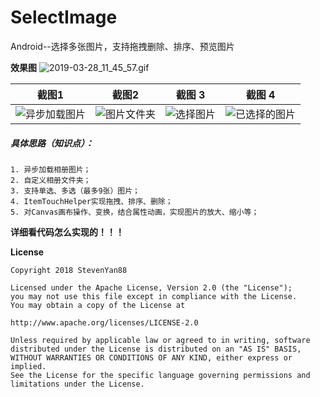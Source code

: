# SelectImage
Android--选择多张图片，支持拖拽删除、排序、预览图片

**效果图**
![2019-03-28_11_45_57.gif](https://upload-images.jianshu.io/upload_images/1472453-e0153839f1a9a8b9.gif?imageMogr2/auto-orient/strip)  

截图1 | 截图2 | 截图 3 | 截图 4 
---|---|---|---
| ![异步加载图片](https://upload-images.jianshu.io/upload_images/1472453-9e417e5f60ebdaa5.jpg?imageMogr2/auto-orient/strip%7CimageView2/2/w/1240)| ![图片文件夹](https://upload-images.jianshu.io/upload_images/1472453-7592bab5f2c2c0a8.jpg?imageMogr2/auto-orient/strip%7CimageView2/2/w/1240)|![选择图片](https://upload-images.jianshu.io/upload_images/1472453-6fea963cf69a4560.jpg?imageMogr2/auto-orient/strip%7CimageView2/2/w/1240)|![已选择的图片](https://upload-images.jianshu.io/upload_images/1472453-f7708e64f82e4c62.jpg?imageMogr2/auto-orient/strip%7CimageView2/2/w/1240)

   
 ##### 具体思路（知识点）：  
    1. 异步加载相册图片；  
    2. 自定义相册文件夹；  
    3. 支持单选、多选（最多9张）图片；  
    4. ItemTouchHelper实现拖拽、排序、删除；  
    5. 对Canvas画布操作、变换，结合属性动画，实现图片的放大、缩小等；  
    
**详细看代码怎么实现的！！！**

**License**  

    Copyright 2018 StevenYan88
    
    Licensed under the Apache License, Version 2.0 (the "License");
    you may not use this file except in compliance with the License.
    You may obtain a copy of the License at
    
    http://www.apache.org/licenses/LICENSE-2.0  
    
    Unless required by applicable law or agreed to in writing, software
    distributed under the License is distributed on an "AS IS" BASIS,
    WITHOUT WARRANTIES OR CONDITIONS OF ANY KIND, either express or implied.
    See the License for the specific language governing permissions and
    limitations under the License.
